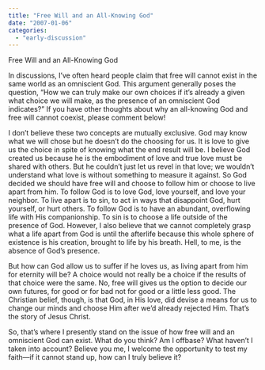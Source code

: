 ```yaml
---
title: "Free Will and an All-Knowing God"
date: "2007-01-06"
categories: 
  - "early-discussion"
---
```


Free Will and an All-Knowing God

In discussions, I’ve often heard people claim that free will cannot exist in the same world as an omniscient God. This argument generally poses the question, “How we can truly make our own choices if it’s already a given what choice we will make, as the presence of an omniscient God indicates?” If you have other thoughts about why an all-knowing God and free will cannot coexist, please comment below!<!--more-->

I don’t believe these two concepts are mutually exclusive. God may know what we will chose but he doesn’t do the choosing for us. It is love to give us the choice in spite of knowing what the end result will be. I believe God created us because he is the embodiment of love and true love must be shared with others. But he couldn’t just let us revel in that love; we wouldn’t understand what love is without something to measure it against. So God decided we should have free will and choose to follow him or choose to live apart from him. To follow God is to love God, love yourself, and love your neighbor. To live apart is to sin, to act in ways that disappoint God, hurt yourself, or hurt others. To follow God is to have an abundant, overflowing life with His companionship. To sin is to choose a life outside of the presence of God. However, I also believe that we cannot completely grasp what a life apart from God is until the afterlife because this whole sphere of existence is his creation, brought to life by his breath. Hell, to me, is the absence of God’s presence.

But how can God allow us to suffer if he loves us, as living apart from him for eternity will be? A choice would not really be a choice if the results of that choice were the same. No, free will gives us the option to decide our own futures, for good or for bad not for good or a little less good. The Christian belief, though, is that God, in His love, did devise a means for us to change our minds and choose Him after we’d already rejected Him. That’s the story of Jesus Christ.

So, that’s where I presently stand on the issue of how free will and an omniscient God can exist. What do you think? Am I offbase? What haven’t I taken into account? Believe you me, I welcome the opportunity to test my faith—if it cannot stand up, how can I truly believe it?
